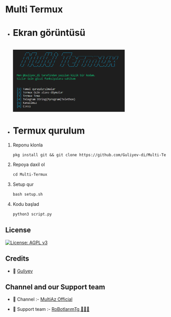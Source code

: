 # Multi Termux

- # Ekran görüntüsü

    <br><a href="https://t.me/G4rip"><img src="https://github.com/Guliyev-di/Multi-Termux/blob/master/ss.png?raw=true" width="350"></a></br>

- # Termux qurulum

1. Reponu klonla
   ```markdown
   pkg install git && git clone https://github.com/Guliyev-di/Multi-Termux
   ```
   
2. Repoya daxil ol
    ```markdown
    cd Multi-Termux
   ```

3. Setup qur
    ```markdown
   bash setup.sh
    ```

4. Kodu başlad
    ```markdown
   python3 script.py
    ```   

## License

[![License: AGPL v3](https://img.shields.io/badge/License-AGPL%20v3-blue.svg)](https://www.gnu.org/licenses/agpl-3.0)

## Credits

- 👤 [Guliyev](https://github.com/Guliyev-di)

## Channel and our Support team

- 📣 Channel :- [MultiAz Official](https://t.me/MultiAzOfficial)

- 👥 Support team :- [RoBotlarımTg 👨🏻‍💻](https://t.me/RoBotlarimTg)
